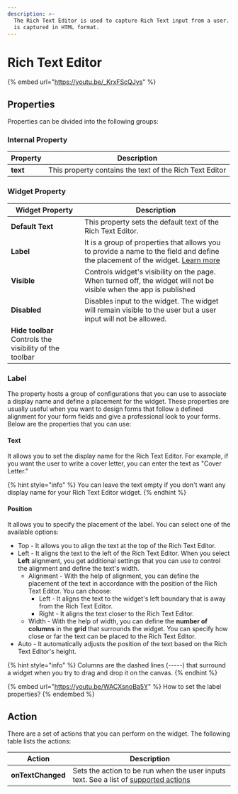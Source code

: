 ```yaml
---
description: >-
  The Rich Text Editor is used to capture Rich Text input from a user. The input
  is captured in HTML format.
---
```


# Rich Text Editor

{% embed url="https://youtu.be/_KrxFScQJys" %}

## Properties

Properties can be divided into the following groups:

### Internal Property

| Property | Description                                             |
| -------- | ------------------------------------------------------- |
| **text** | This property contains the text of the Rich Text Editor |

### Widget Property

| Widget Property                                         | Description                                                                                                                                                |
| ------------------------------------------------------- | ---------------------------------------------------------------------------------------------------------------------------------------------------------- |
| **Default Text**                                        | This property sets the default text of the Rich Text Editor.                                                                                               |
| **Label**                                               | It is a group of properties that allows you to provide a name to the field and define the placement of the widget. [Learn more](rich-text-editor.md#label) |
| **Visible**                                             | Controls widget's visibility on the page. When turned off, the widget will not be visible when the app is published                                        |
| **Disabled**                                            | Disables input to the widget. The widget will remain visible to the user but a user input will not be allowed.                                             |
| **Hide toolbar** Controls the visibility of the toolbar |                                                                                                                                                            |

### Label

The property hosts a group of configurations that you can use to associate a display name and define a placement for the widget. These properties are usually useful when you want to design forms that follow a defined alignment for your form fields and give a professional look to your forms. Below are the properties that you can use:

#### **Text**

It allows you to set the display name for the Rich Text Editor. For example, if you want the user to write a cover letter, you can enter the text as "Cover Letter."&#x20;

{% hint style="info" %}
You can leave the text empty if you don't want any display name for your Rich Text Editor widget.
{% endhint %}

#### **Position**

It allows you to specify the placement of the label. You can select one of the available options:

* Top - It allows you to align the text at the top of the Rich Text Editor.
* Left - It aligns the text to the left of the Rich Text Editor. When you select **Left** alignment, you get additional settings that you can use to control the alignment and define the text's width.
  * Alignment - With the help of alignment, you can define the placement of the text in accordance with the position of the Rich Text Editor. You can choose:
    * Left - It aligns the text to the widget's left boundary that is away from the Rich Text Editor.
    * Right - It aligns the text closer to the Rich Text Editor.
  * Width - With the help of width, you can define the **number of columns** in the **grid** that surrounds the widget. You can specify how close or far the text can be placed to the Rich Text Editor.
* Auto - It automatically adjusts the position of the text based on the Rich Text Editor's height.

{% hint style="info" %}
Columns are the dashed lines (-----) that surround a widget when you try to drag and drop it on the canvas.
{% endhint %}

{% embed url="https://youtu.be/WACXsnoBa5Y" %}
How to set the label properties?
{% endembed %}

## Action

There are a set of actions that you can perform on the widget. The following table lists the actions:

| Action            | Description                                                                                                                                 |
| ----------------- | ------------------------------------------------------------------------------------------------------------------------------------------- |
| **onTextChanged** | Sets the action to be run when the user inputs text. See a list of [supported actions](../core-concepts/writing-code/appsmith-framework.md) |

